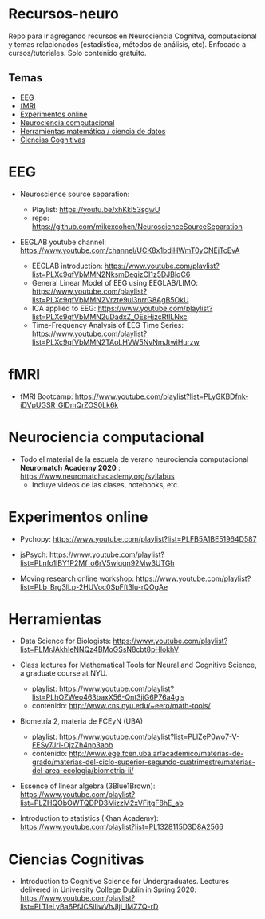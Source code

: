 # Recursos-neuro
Repo para ir agregando recursos en Neurociencia Cognitva, computacional y temas relacionados (estadística, métodos de análisis, etc).
Enfocado a cursos/tutoriales.
Solo contenido gratuito.

## Temas
- [EEG](#EEG)
- [fMRI](#fMRI)
- [Experimentos online](#Experimentos-online)
- [Neurociencia computacional](#Neurociencia-computacional)
- [Herramientas matemática / ciencia de datos](#Herramientas)
- [Ciencias Cognitivas](#Ciencias-Cognitivas)


# EEG

* Neuroscience source separation: 
    * Playlist: https://youtu.be/xhKkl53sgwU
    * repo: https://github.com/mikexcohen/NeuroscienceSourceSeparation

* EEGLAB youtube channel: https://www.youtube.com/channel/UCK8x1bdiHWmT0yCNEjTcEvA
    * EEGLAB introduction: https://www.youtube.com/playlist?list=PLXc9qfVbMMN2NksmDeqizCI1z5DJBlqC6
    * General Linear Model of EEG using EEGLAB/LIMO: https://www.youtube.com/playlist?list=PLXc9qfVbMMN2Vrzte9ul3nrrG8AgB5OkU
    * ICA applied to EEG: https://www.youtube.com/playlist?list=PLXc9qfVbMMN2uDadxZ_OEsHjzcRtlLNxc
    * Time-Frequency Analysis of EEG Time Series: https://www.youtube.com/playlist?list=PLXc9qfVbMMN2TAoLHVW5NvNmJtwiHurzw
    
# fMRI

* fMRI Bootcamp: https://www.youtube.com/playlist?list=PLyGKBDfnk-iDVpUGSR_GlDmQrZOS0Lk6k
 
 
# Neurociencia computacional

* Todo el material de la escuela de verano neurociencia computacional **Neuromatch Academy 2020** : https://www.neuromatchacademy.org/syllabus
    * Incluye videos de las clases, notebooks, etc.

# Experimentos online

* Pychopy: https://www.youtube.com/playlist?list=PLFB5A1BE51964D587

* jsPsych: https://www.youtube.com/playlist?list=PLnfo1lBY1P2Mf_o6rV5wiqqn92Mw3UTGh 
 
* Moving research online workshop: https://www.youtube.com/playlist?list=PLb_Brg3lLp-2HUVoc0SpFft3lu-rQOgAe

# Herramientas

* Data Science for Biologists: https://www.youtube.com/playlist?list=PLMrJAkhIeNNQz4BMoGSsN8cbt8pHlokhV

* Class lectures for Mathematical Tools for Neural and Cognitive Science, a graduate course at NYU.  
    * playlist: https://www.youtube.com/playlist?list=PLhOZWeo463baxX56-Qnt3jiG6P76a4gis
    * contenido: http://www.cns.nyu.edu/~eero/math-tools/

* Biometría 2, materia de FCEyN (UBA) 
    * playlist: https://www.youtube.com/playlist?list=PLlZeP0wo7-V-FESy7Jrl-OjzZh4np3aob
    * contenido: http://www.ege.fcen.uba.ar/academico/materias-de-grado/materias-del-ciclo-superior-segundo-cuatrimestre/materias-del-area-ecologia/biometria-ii/
    
* Essence of linear algebra (3Blue1Brown): https://www.youtube.com/playlist?list=PLZHQObOWTQDPD3MizzM2xVFitgF8hE_ab

* Introduction to statistics (Khan Academy): https://www.youtube.com/playlist?list=PL1328115D3D8A2566

# Ciencias Cognitivas

* Introduction to Cognitive Science for Undergraduates. Lectures delivered in University College Dublin in Spring 2020: https://www.youtube.com/playlist?list=PLTIeLyBa6PfJCSiIiwVhJIjl_lMZZQ-rD
